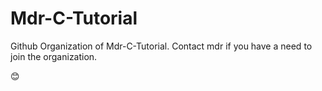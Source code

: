 # Mdr-C-Tutorial

Github Organization of Mdr-C-Tutorial. Contact mdr if you have a need to join the organization.

😊
